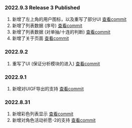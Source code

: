 ### 2022.9.3 Release 3 Published

1. 新增了左上角的用户图标，以及重写了部分UI [查看commit](https://github.com/AuroraZiling/genshin-pray-export/commit/6de8074cbf6683aa16a082c52ab7106a782618e9)
2. 新增了列表数据 (序号) [查看commit](https://github.com/AuroraZiling/genshin-pray-export/commit/e11fd6fef6c577bbf9ec2169eab5b41de240841e)
3. 新增了列表数据 (对单抽/十连的判断) [查看commit](https://github.com/AuroraZiling/genshin-pray-export/commit/ba883c0582a93ec26f110407dc7bc4f960adc2d0)
4. 新增了关于页面 [查看commit](https://github.com/AuroraZiling/genshin-pray-export/commit/8db9a6c1d31286aef81949c9edf35b7bdc9f309e)

### 2022.9.2

1. 重写了UI (保证分析模块的进入) [查看commit](https://github.com/AuroraZiling/genshin-pray-export/commit/64ce641739f73a44f2a72dfcb8088123695194c1)

### 2022.9.1

1. 新增对UIGF导出的支持 [查看commit](https://github.com/AuroraZiling/genshin-pray-export/commit/a4f34712f03d49c538f73eec237b6d0af0aa49d9)

### 2022.8.31

1. 新增彩色列表显示 [查看commit](https://github.com/AuroraZiling/genshin-pray-export/commit/6b87b43ec60f026ef2902dea11735372470d5618)
2. 新增对角色活动祈愿-2的支持 [查看commit](https://github.com/AuroraZiling/genshin-pray-export/commit/36adf3c11d07c69ed3d7424d1a5e9b6d4f113376)